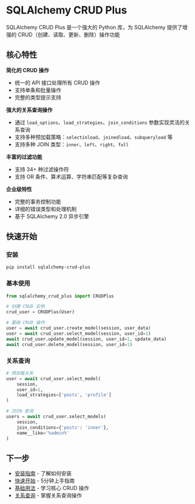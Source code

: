 # SQLAlchemy CRUD Plus

SQLAlchemy CRUD Plus 是一个强大的 Python 库，为 SQLAlchemy 提供了增强的 CRUD（创建、读取、更新、删除）操作功能

## 核心特性

**简化的 CRUD 操作**

- 统一的 API 接口处理所有 CRUD 操作
- 支持单条和批量操作
- 完整的类型提示支持

**强大的关系查询操作**

- 通过 `load_options`、`load_strategies`、`join_conditions` 参数实现灵活的关系查询
- 支持多种预加载策略：`selectinload`、`joinedload`、`subqueryload` 等
- 支持多种 JOIN 类型：`inner`、`left`、`right`、`full`

**丰富的过滤功能**

- 支持 34+ 种过滤操作符
- 支持 OR 条件、算术运算、字符串匹配等复杂查询

**企业级特性**

- 完整的事务控制功能
- 详细的错误类型和处理机制
- 基于 SQLAlchemy 2.0 异步引擎

## 快速开始

### 安装

```bash
pip install sqlalchemy-crud-plus
```

### 基本使用

```python
from sqlalchemy_crud_plus import CRUDPlus

# 创建 CRUD 实例
crud_user = CRUDPlus(User)

# 基础 CRUD 操作
user = await crud_user.create_model(session, user_data)
user = await crud_user.select_model(session, user_id=1)
await crud_user.update_model(session, user_id=1, update_data)
await crud_user.delete_model(session, user_id=1)
```

### 关系查询

```python
# 预加载关系
user = await crud_user.select_model(
    session,
    user_id=1,
    load_strategies=['posts', 'profile']
)

# JOIN 查询
users = await crud_user.select_models(
    session,
    join_conditions={'posts': 'inner'},
    name__like='%admin%'
)
```

## 下一步

- [安装指南](installing.md) - 了解如何安装
- [快速开始](getting-started/quick-start.md) - 5分钟上手指南
- [基础用法](usage/crud.md) - 学习核心 CRUD 操作
- [关系查询](relationships/overview.md) - 掌握关系查询操作
